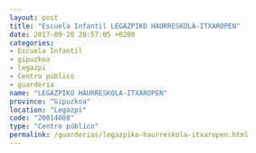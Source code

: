 ```yaml
---
layout: post
title: "Escuela Infantil LEGAZPIKO HAURRESKOLA-ITXAROPEN"
date: 2017-09-20 20:57:05 +0200
categories:
- Escuela Infantil
- gipuzkoa
- legazpi
- Centro público
- guarderia
name: "LEGAZPIKO HAURRESKOLA-ITXAROPEN"
province: "Gipuzkoa"
location: "Legazpi"
code: "20014088"
type: "Centro público"
permalink: /guarderias/legazpiko-haurreskola-itxaropen.html
---
```

